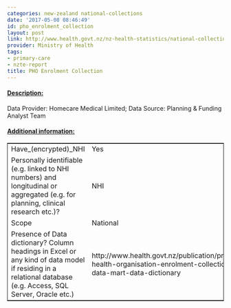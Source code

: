```yaml
---
categories: new-zealand national-collections
date: '2017-05-08 08:46:49'
id: pho_enrolment_collection
layout: post
link: http://www.health.govt.nz/nz-health-statistics/national-collections-and-surveys/collections/primary-health-organisation-enrolment-collection
provider: Ministry of Health
tags:
- primary-care
- nzte-report
title: PHO Enrolment Collection
---
```



 <h4> <u>Description:</u> </h4>
Data Provider: Homecare Medical Limited; Data Source: Planning & Funding Analyst Team
 <h4> <u>Additional information:</u> </h4>
 <table style="border: 1px solid">
 <tr> <td width="40%">Have_(encrypted)_NHI</td> <td>Yes</td> </tr>
 <tr> <td width="40%">Personally identifiable (e.g. linked to NHI numbers) and longitudinal or aggregated (e.g. for planning, clinical research etc.)?</td> <td>NHI</td> </tr>
 <tr> <td width="40%">Scope</td> <td>National</td> </tr>
 <tr> <td width="40%">Presence of Data dictionary? Column headings in Excel or any kind of data model if residing in a relational database (e.g. Access, SQL Server, Oracle etc.) </td> <td>http://www.health.govt.nz/publication/primary-health-organisation-enrolment-collection-data-mart-data-dictionary</td> </tr>
 </table>